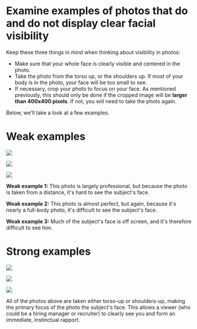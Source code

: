 # Examine examples of photos that do and do not display clear facial visibility

Keep these three things in mind when thinking about visibility in photos:

- Make sure that your whole face is clearly visible and centered in the photo.
- Take the photo from the torso up, or the shoulders up. If most of your body is in the photo, your face will be too small to see.
- If necessary, crop your photo to focus on your face. As mentioned previously, this should only be done if the cropped image will be **larger than 400x400 pixels**. If not, you will need to take the photo again.

Below, we'll take a look at a few examples.

# Weak examples

![](https://cdn.filestackcontent.com/7y7yxRQTQKziIAhPBquD)

![](https://cdn.filestackcontent.com/Z7VcRMqZSoeoskwWbaKj)

![](https://cdn.filestackcontent.com/uxA8879yT7qNoxyMYvPK)

**Weak example 1:** This photo is largely professional, but because the photo is taken from a distance, it's hard to see the subject's face.

**Weak example 2:** This photo is almost perfect, but again, because it's nearly a full-body photo, it's difficult to see the subject's face.

**Weak example 3:** Much of the subject's face is off screen, and it's therefore difficult to see him.

# Strong examples

![](https://cdn.filestackcontent.com/pAt0xQ9gQwSC4apzmyZL)

![](https://cdn.filestackcontent.com/fxdlUQzNQuKLOqCjt1j3)

![](https://cdn.filestackcontent.com/5jGbnXmYTlOI1Kp8ew7v)

All of the photos above are taken either torso-up or shoulders-up, making the primary focus of the photo the subject's face. This allows a viewer (who could be a hiring manager or recruiter) to clearly see you and form an immediate, instinctual rapport.
